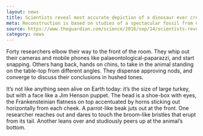 ```yaml
---
layout: news
title: Scientists reveal most accurate depiction of a dinosaur ever created
meta: Reconstruction is based on studies of a spectacular fossil from China, preserved with skin and pigments intact
source: https://www.theguardian.com/science/2016/sep/14/scientists-reveal-most-accurate-depiction-of-a-dinosaur-ever-created
category: news
---
```


Forty researchers elbow their way to the front of the room. They whip out their cameras and mobile phones like palaeontological-paparazzi, and start snapping. Others hang back, hands on chins, to take in the animal standing on the table-top from different angles. They dispense approving nods, and converge to discuss their conclusions in hushed tones.

It’s not like anything seen alive on Earth today: it’s the size of large turkey, but with a face like a Jim Henson puppet. The head is a shoe-box with eyes, the Frankensteinian flatness on top accentuated by horns sticking out horizontally from each cheek. A parrot-like beak juts out at the front. One researcher reaches out and dares to touch the broom-like bristles that erupt from its tail. Another leans over and studiously peers up at the animal’s bottom.